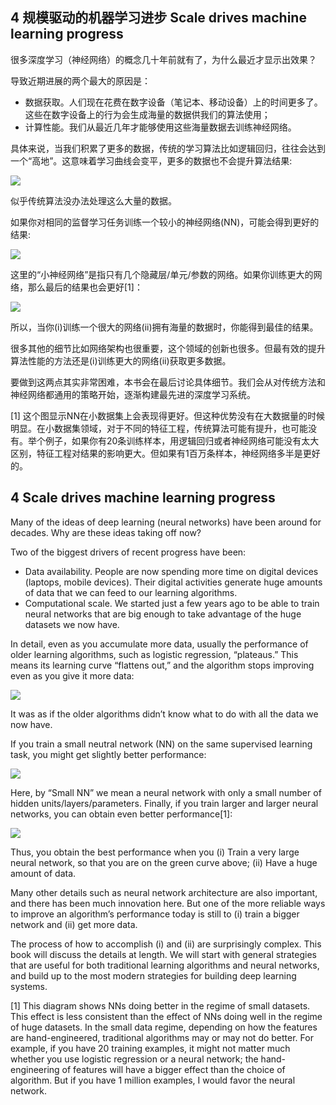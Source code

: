 ## 4 规模驱动的机器学习进步 Scale drives machine learning progress

很多深度学习（神经网络）的概念几十年前就有了，为什么最近才显示出效果？

导致近期进展的两个最大的原因是：

- 数据获取。人们现在花费在数字设备（笔记本、移动设备）上的时间更多了。这些在数字设备上的行为会生成海量的数据供我们的算法使用；
- 计算性能。我们从最近几年才能够使用这些海量数据去训练神经网络。

具体来说，当我们积累了更多的数据，传统的学习算法比如逻辑回归，往往会达到一个“高地”。这意味着学习曲线会变平，更多的数据也不会提升算法结果:

![](https://i.imgur.com/m2FxabW.png)

似乎传统算法没办法处理这么大量的数据。

如果你对相同的监督学习任务训练一个较小的神经网络(NN)，可能会得到更好的结果:

![](https://i.imgur.com/xMWSlpo.png)

这里的“小神经网络”是指只有几个隐藏层/单元/参数的网络。如果你训练更大的网络，那么最后的结果也会更好[1]：

![](https://i.imgur.com/67uJh0W.png)

所以，当你(i)训练一个很大的网络(ii)拥有海量的数据时，你能得到最佳的结果。

很多其他的细节比如网络架构也很重要，这个领域的创新也很多。但最有效的提升算法性能的方法还是(i)训练更大的网络(ii)获取更多数据。

要做到这两点其实非常困难，本书会在最后讨论具体细节。我们会从对传统方法和神经网络都通用的策略开始，逐渐构建最先进的深度学习系统。

[1] 这个图显示NN在小数据集上会表现得更好。但这种优势没有在大数据量的时候明显。在小数据集领域，对于不同的特征工程，传统算法可能有提升，也可能没有。举个例子，如果你有20条训练样本，用逻辑回归或者神经网络可能没有太大区别，特征工程对结果的影响更大。但如果有1百万条样本，神经网络多半是更好的。

## 4 Scale drives machine learning progress

Many of the ideas of deep learning (neural networks) have been around for decades. Why are these ideas taking off now?

Two of the biggest drivers of recent progress have been:

- Data availability.​ People are now spending more time on digital devices (laptops, mobile devices). Their digital activities generate huge amounts of data that we can feed to our learning algorithms.
- Computational scale. ​We started just a few years ago to be able to train neural networks that are big enough to take advantage of the huge datasets we now have.

In detail, even as you accumulate more data, usually the performance of older learning algorithms, such as logistic regression, “plateaus.” This means its learning curve “flattens out,” and the algorithm stops improving even as you give it more data:

![](https://i.imgur.com/m2FxabW.png)

It was as if the older algorithms didn’t know what to do with all the data we now have.

If you train a small neutral network (NN) on the same supervised learning task, you might get slightly better performance:

![](https://i.imgur.com/xMWSlpo.png)

Here, by “Small NN” we mean a neural network with only a small number of hidden units/layers/parameters. Finally, if you train larger and larger neural networks, you can obtain even better performance[1]:

![](https://i.imgur.com/67uJh0W.png)

Thus, you obtain the best performance when you (i) Train a very large neural network, so that you are on the green curve above; (ii) Have a huge amount of data.

Many other details such as neural network architecture are also important, and there has been much innovation here. But one of the more reliable ways to improve an algorithm’s performance today is still to (i) train a bigger  network and (ii) get more data.

The process of how to accomplish (i) and (ii) are surprisingly complex. This book will discuss the details at length. We will start with general strategies that are useful for both traditional learning algorithms and neural networks, and build up to the most modern strategies for building deep learning systems.

[1] This diagram shows NNs doing better in the regime of small datasets. This effect is less consistent than the effect of NNs doing well in the regime of huge datasets. In the small data regime, depending on how the features are hand-engineered, traditional algorithms may or may not do better. For example, if you have 20 training  examples, it might not matter much whether you use logistic regression or a neural network; the hand-engineering of features will have a bigger effect than the choice of algorithm. But if you have 1 million examples, I would favor the neural network.